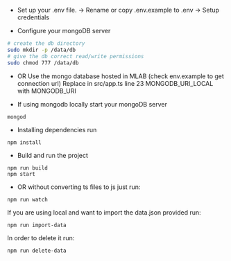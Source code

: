 - Set up your .env file.
-> Rename or copy .env.example to .env
-> Setup credentials

- Configure your mongoDB server
```bash
# create the db directory
sudo mkdir -p /data/db
# give the db correct read/write permissions
sudo chmod 777 /data/db
```

- OR Use the mongo database hosted in MLAB (check env.example to get connection url)
Replace in src/app.ts line 23 MONGODB_URI_LOCAL with MONGODB_URI
 
- If using mongodb  locally start your mongoDB server
```
mongod
```
- Installing dependencies run
```
npm install
```

- Build and run the project 
```
npm run build
npm start
```

- OR without converting ts files to js just run:
```
npm run watch
```

If you are using local and want to import the data.json provided run:
```
npm run import-data
```
In order to delete it run:
```
npm run delete-data
```
